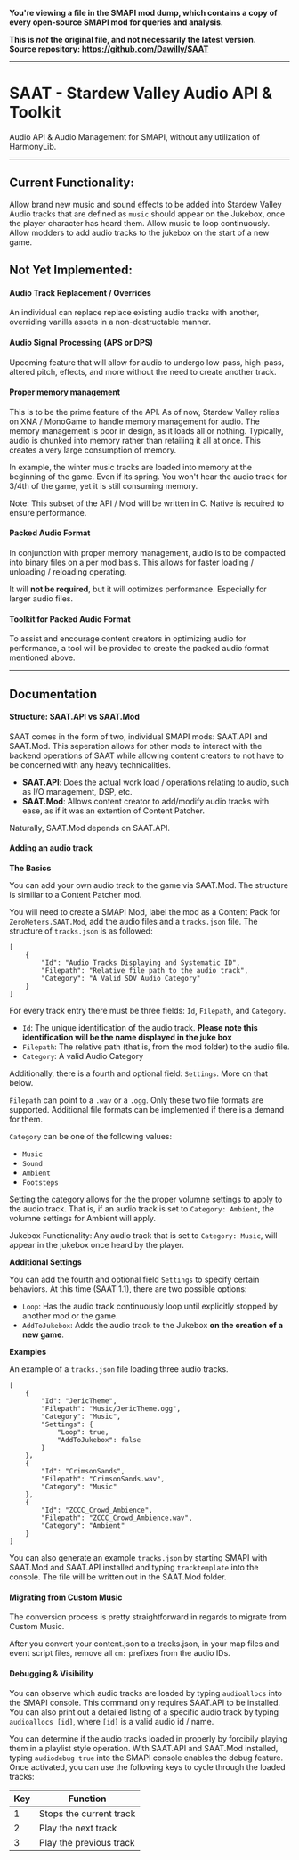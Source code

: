 **You're viewing a file in the SMAPI mod dump, which contains a copy of every open-source SMAPI mod
for queries and analysis.**

**This is _not_ the original file, and not necessarily the latest version.**  
**Source repository: https://github.com/Dawilly/SAAT**

----

# SAAT - Stardew Valley Audio API &amp; Toolkit

Audio API & Audio Management for SMAPI, without any utilization of HarmonyLib.

---

## Current Functionality:
Allow brand new music and sound effects to be added into Stardew Valley
Audio tracks that are defined as `music` should appear on the Jukebox, once the player character has heard them.
Allow music to loop continuously.
Allow modders to add audio tracks to the jukebox on the start of a new game.

## Not Yet Implemented:

#### Audio Track Replacement / Overrides
An individual can replace replace existing audio tracks with another, overriding vanilla assets in a non-destructable manner.

#### Audio Signal Processing (APS or DPS)
Upcoming feature that will allow for audio to undergo low-pass, high-pass, altered pitch, effects, and more without the need to create another track.

#### Proper memory management
This is to be the prime feature of the API. As of now, Stardew Valley relies on XNA / MonoGame to handle memory management for audio. The memory management is poor in design, as it loads all or nothing. Typically, audio is chunked into memory rather than retailing it all at once. This creates a very large consumption of memory.

In example, the winter music tracks are loaded into memory at the beginning of the game. Even if its spring. You won't hear the audio track for 3/4th of the game, yet it is still consuming memory.

Note: This subset of the API / Mod will be written in C. Native is required to ensure performance.

#### Packed Audio Format
In conjunction with proper memory management, audio is to be compacted into binary files on a per mod basis. This allows for faster loading / unloading / reloading operating.

It will **not be required**, but it will optimizes performance. Especially for larger audio files.

#### Toolkit for Packed Audio Format
To assist and encourage content creators in optimizing audio for performance, a tool will be provided to create the packed audio format mentioned above.

---

## Documentation

#### Structure: SAAT.API vs SAAT.Mod

SAAT comes in the form of two, individual SMAPI mods: SAAT.API and SAAT.Mod. This seperation allows for other mods to interact with the backend operations of SAAT while allowing content creators to not have to be concerned with any heavy technicalities.

- **SAAT.API**: Does the actual work load / operations relating to audio, such as I/O management, DSP, etc.
- **SAAT.Mod**: Allows content creator to add/modify audio tracks with ease, as if it was an extention of Content Patcher.

Naturally, SAAT.Mod depends on SAAT.API.

#### Adding an audio track

**The Basics**

You can add your own audio track to the game via SAAT.Mod. The structure is similiar to a Content Patcher mod.

You will need to create a SMAPI Mod, label the mod as a Content Pack for `ZeroMeters.SAAT.Mod`, add the audio files and a `tracks.json` file. The structure of `tracks.json` is as followed:

```
[
    {
        "Id": "Audio Tracks Displaying and Systematic ID",
        "Filepath": "Relative file path to the audio track",
        "Category": "A Valid SDV Audio Category"
    }
]
```

For every track entry there must be three fields: `Id`, `Filepath`, and `Category`.
- `Id`: The unique identification of the audio track. **Please note this identification will be the name displayed in the juke box**
- `Filepath`: The relative path (that is, from the mod folder) to the audio file.
- `Category`: A valid Audio Category

Additionally, there is a fourth and optional field: `Settings`. More on that below.

`Filepath` can point to a `.wav` or a `.ogg`. Only these two file formats are supported. Additional file formats can be implemented if there is a demand for them.

`Category` can be one of the following values:
- `Music`
- `Sound`
- `Ambient`
- `Footsteps`

Setting the category allows for the the proper volumne settings to apply to the audio track. That is, if an audio track is set to `Category: Ambient`, the volumne settings for Ambient will apply.

Jukebox Functionality: Any audio track that is set to `Category: Music`, will appear in the jukebox once heard by the player.

**Additional Settings**

You can add the fourth and optional field `Settings` to specify certain behaviors. At this time (SAAT 1.1), there are two possible options:

- `Loop`: Has the audio track continuously loop until explicitly stopped by another mod or the game.
- `AddToJukebox`: Adds the audio track to the Jukebox **on the creation of a new game**.

**Examples**

An example of a `tracks.json` file loading three audio tracks.

```
[
    {
        "Id": "JericTheme",
        "Filepath": "Music/JericTheme.ogg",
        "Category": "Music",
        "Settings": {
            "Loop": true,
            "AddToJukebox": false
        }
    },
    {
        "Id": "CrimsonSands",
        "Filepath": "CrimsonSands.wav",
        "Category": "Music"
    },
    {
        "Id": "ZCCC_Crowd_Ambience",
        "Filepath": "ZCCC_Crowd_Ambience.wav",
        "Category": "Ambient"
    }
]

```

You can also generate an example `tracks.json` by starting SMAPI with SAAT.Mod and SAAT.API installed and typing `tracktemplate` into the console.
The file will be written out in the SAAT.Mod folder.

#### Migrating from Custom Music

The conversion process is pretty straightforward in regards to migrate from Custom Music. 

After you convert your content.json to a tracks.json, in your map files and event script files, remove all `cm:` prefixes from the audio IDs.

#### Debugging & Visibility

You can observe which audio tracks are loaded by typing `audioallocs` into the SMAPI console. This command only requires SAAT.API to be installed. You can also print out a detailed listing of a specific audio track by typing `audioallocs [id]`, where `[id]` is a valid audio id / name.

You can determine if the audio tracks loaded in properly by forcibily playing them in a playlist style operation. With SAAT.API and SAAT.Mod installed, typing `audiodebug true` into the SMAPI console enables the debug feature. Once activated, you can use the following keys to cycle through the loaded tracks:

| Key | Function                |
|-----|-------------------------|
|  1  | Stops the current track |
|  2  | Play the next track     |
|  3  | Play the previous track |

